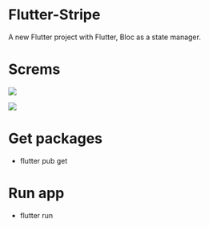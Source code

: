 # Flutter-Stripe

A new Flutter project with Flutter, Bloc as a state manager.

# Screms

![](https://i.ibb.co/TPfvQqR/Screenshot-1642951487.png) 


![](https://i.ibb.co/wZmq1fD/Screenshot-1642951506.png)


# Get packages

- flutter pub get

# Run app

- flutter run

